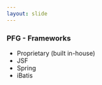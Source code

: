 ```yaml
---
layout: slide
---
```


### PFG - Frameworks

* Proprietary (built in-house)
* JSF
* Spring
* iBatis
